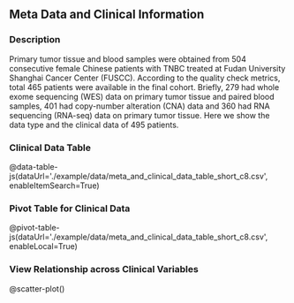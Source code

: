 ## Meta Data and Clinical Information

### Description

Primary tumor tissue and blood samples were obtained from 504 consecutive female Chinese patients with TNBC treated at Fudan University Shanghai Cancer Center (FUSCC). According to the quality check metrics, total 465 patients were available in the final cohort. Briefly, 279 had whole exome sequencing (WES) data on primary tumor tissue and paired blood samples, 401 had copy-number alteration (CNA) data and 360 had RNA sequencing (RNA-seq) data on primary tumor tissue. Here we show the data type and the clinical data of 495 patients.

### Clinical Data Table

@data-table-js(dataUrl='./example/data/meta_and_clinical_data_table_short_c8.csv', enableItemSearch=True)

### Pivot Table for Clinical Data

@pivot-table-js(dataUrl='./example/data/meta_and_clinical_data_table_short_c8.csv', enableLocal=True)

### View Relationship across Clinical Variables

@scatter-plot()
